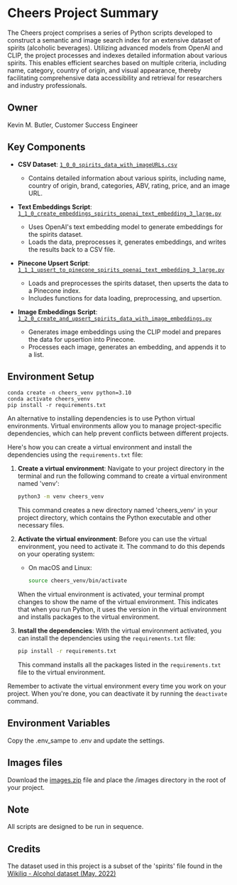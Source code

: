 # Cheers Project Summary
The Cheers project comprises a series of Python scripts developed to construct a semantic and image search index for an extensive dataset of spirits (alcoholic beverages). Utilizing advanced models from OpenAI and CLIP, the project processes and indexes detailed information about various spirits. This enables efficient searches based on multiple criteria, including name, category, country of origin, and visual appearance, thereby facilitating comprehensive data accessibility and retrieval for researchers and industry professionals.

## Owner
Kevin M. Butler, Customer Success Engineer

## Key Components

- **CSV Dataset**: [`1_0_0_spirits_data_with_imageURLs.csv`](1_0_0_spirits_data_with_imageURLs.csv)
  - Contains detailed information about various spirits, including name, country of origin, brand, categories, ABV, rating, price, and an image URL.

- **Text Embeddings Script**: [`1_1_0_create_embeddings_spirits_openai_text_embedding_3_large.py`](1_1_0_create_embeddings_spirits_openai_text_embedding_3_large.py)
  - Uses OpenAI's text embedding model to generate embeddings for the spirits dataset.
  - Loads the data, preprocesses it, generates embeddings, and writes the results back to a CSV file.

- **Pinecone Upsert Script**: [`1_1_1_upsert_to_pinecone_spirits_openai_text_embedding_3_large.py`](1_1_1_upsert_to_pinecone_spirits_openai_text_embedding_3_large.py)
  - Loads and preprocesses the spirits dataset, then upserts the data to a Pinecone index.
  - Includes functions for data loading, preprocessing, and upsertion.

- **Image Embeddings Script**: [`1_2_0_create_and_upsert_spirits_data_with_image_embeddings.py`](1_2_0_create_and_upsert_spirits_data_with_image_embeddings.py)
  - Generates image embeddings using the CLIP model and prepares the data for upsertion into Pinecone.
  - Processes each image, generates an embedding, and appends it to a list.

## Environment Setup
```
conda create -n cheers_venv python=3.10
conda activate cheers_venv
pip install -r requirements.txt
```

An alternative to installing dependencies is to use Python virtual environments. Virtual environments allow you to manage project-specific dependencies, which can help prevent conflicts between different projects.

Here's how you can create a virtual environment and install the dependencies using the `requirements.txt` file:

1. **Create a virtual environment**: Navigate to your project directory in the terminal and run the following command to create a virtual environment named 'venv':

    ```bash
    python3 -m venv cheers_venv
    ```

    This command creates a new directory named 'cheers_venv' in your project directory, which contains the Python executable and other necessary files.

2. **Activate the virtual environment**: Before you can use the virtual environment, you need to activate it. The command to do this depends on your operating system:

    - On macOS and Linux:

        ```bash
        source cheers_venv/bin/activate
        ```

    When the virtual environment is activated, your terminal prompt changes to show the name of the virtual environment. This indicates that when you run Python, it uses the version in the virtual environment and installs packages to the virtual environment.

3. **Install the dependencies**: With the virtual environment activated, you can install the dependencies using the `requirements.txt` file:

    ```bash
    pip install -r requirements.txt
    ```

    This command installs all the packages listed in the `requirements.txt` file to the virtual environment.

Remember to activate the virtual environment every time you work on your project. When you're done, you can deactivate it by running the `deactivate` command.

## Environment Variables
Copy the .env_sampe to .env and update the settings.

## Images files
Download the [images.zip](https://drive.google.com/file/d/1bDE5SiVFCJOowuQ-eGDsoF2OL1Iwa4Ea/view?usp=drive_link) file and place the /images directory in the root of your project. 

## Note  
All scripts are designed to be run in sequence.

## Credits
The dataset used in this project is a subset of the 'spirits' file found in the [Wikiliq - Alcohol dataset (May, 2022)](https://www.kaggle.com/datasets/limtis/wikiliq-dataset)

